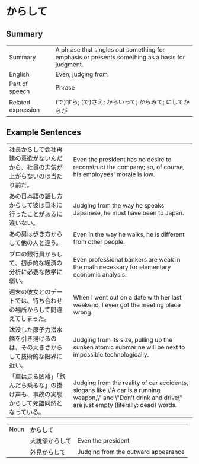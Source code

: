 # からして

## Summary

<table><tr>   <td>Summary</td>   <td>A phrase that singles out something for emphasis or presents something as a basis for judgment.</td></tr><tr>   <td>English</td>   <td>Even; judging from</td></tr><tr>   <td>Part of speech</td>   <td>Phrase</td></tr><tr>   <td>Related expression</td>   <td>(で)すら; (で)さえ; からいって; からみて; にしてからが</td></tr></table>

## Example Sentences

<table><tr>   <td>社長からして会社再建の意欲がないんだから、社員の志気が上がらないのは当たり前だ。</td>   <td>Even the president has no desire to reconstruct the company; so, of course, his employees' morale is low.</td></tr><tr>   <td>あの日本語の話し方からして彼は日本に行ったことがあるに違いない。</td>   <td>Judging from the way he speaks Japanese, he must have been to Japan.</td></tr><tr>   <td>あの男は歩き方からして他の人と違う。</td>   <td>Even in the way he walks, he is different from other people.</td></tr><tr>   <td>プロの銀行員からして、初歩的な経済の分析に必要な数学に弱い。</td>   <td>Even professional bankers are weak in the math necessary for elementary economic analysis.</td></tr><tr>   <td>週末の彼女とのデートでは、待ち合わせの場所からして間違えてしまった。</td>   <td>When I went out on a date with her last weekend, I even got the meeting place wrong.</td></tr><tr>   <td>沈没した原子力潜水艦を引き揚げるのは、その大きさからして技術的な限界に近い。</td>   <td>Judging from its size, pulling up the sunken atomic submarine will be next to impossible technologically.</td></tr><tr>   <td>「車は走る凶器」「飲んだら乗るな」の掛け声も、事故の実態からして死語同然となっている。</td>   <td>Judging from the reality of car accidents, slogans like \"A car is a running weapon,\" and \"Don't drink and drive\" are just empty (literally: dead) words.</td></tr></table>

<table class="table"><tbody><tr class="tr head"><td class="td"><span class="bold">Noun</span></td><td class="td"><span class="concept">からして</span></td><td class="td"></td></tr><tr class="tr"><td class="td"></td><td class="td"><span>大統領</span><span class="concept">からして</span></td><td class="td"><span>Even the president</span></td></tr><tr class="tr"><td class="td"></td><td class="td"><span>外見</span><span class="concept">からして</span></td><td class="td"><span>Judging from the outward appearance</span></td></tr></tbody></table>

